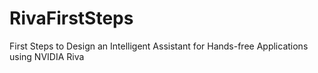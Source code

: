 # RivaFirstSteps
First Steps to Design an Intelligent Assistant for Hands-free Applications using NVIDIA Riva
